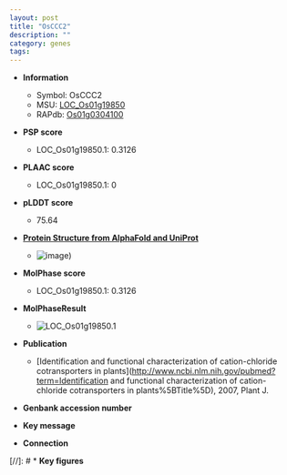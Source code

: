 ```yaml
---
layout: post
title: "OsCCC2"
description: ""
category: genes
tags: 
---
```


* **Information**  
    + Symbol: OsCCC2  
    + MSU: [LOC_Os01g19850](http://rice.plantbiology.msu.edu/cgi-bin/ORF_infopage.cgi?orf=LOC_Os01g19850)  
    + RAPdb: [Os01g0304100](http://rapdb.dna.affrc.go.jp/viewer/gbrowse_details/irgsp1?name=Os01g0304100)  

* **PSP score**  
    + LOC_Os01g19850.1: 0.3126 

* **PLAAC score**  
    + LOC_Os01g19850.1: 0 

* **pLDDT score**
    + 75.64

* **[Protein Structure from AlphaFold and UniProt](https://www.uniprot.org/uniprotkb/Q657W3/entry#structure)**
    + ![image](https://ricepsp.github.io/images/Q6/AF-Q657W3-F1.png))

* **MolPhase score**
    + LOC_Os01g19850.1: 0.3126

* **MolPhaseResult**
    + ![LOC_Os01g19850.1](https://ricepsp.github.io/pictures/LOC_Os01g/LOC_Os01g19850.1.png)

* **Publication**  
    + [Identification and functional characterization of cation-chloride cotransporters in plants](http://www.ncbi.nlm.nih.gov/pubmed?term=Identification and functional characterization of cation-chloride cotransporters in plants%5BTitle%5D), 2007, Plant J.

* **Genbank accession number**  

* **Key message**  

* **Connection**  

[//]: # * **Key figures**  


